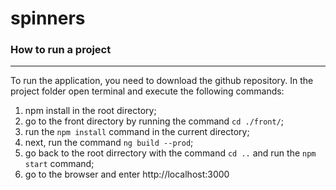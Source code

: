# spinners 
### How to run a project
---
To run the application, you need to download the github repository. In the project folder open terminal and execute the following commands: 
1. npm install in the root directory; 
2. go to the front directory by running the command `cd ./front/`; 
3. run the `npm install` command in the current directory; 
4. next, run the command `ng build --prod`;
5. go back to the root dirrectory with the command `cd ..` and run the `npm start` command; 
6. go to the browser and enter http://localhost:3000
